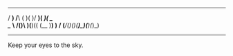 
 ___    __    __  __  ___  ____  ____ 
/ __)  /__\  (  )(  )/ __)( ___)(  _ \
\__ \ /(__)\  )(__)(( (__  )__)  )   /
(___/(__)(__)(______)\___)(____)(_)\_)

---------------------------------------

Keep your eyes to the sky.
